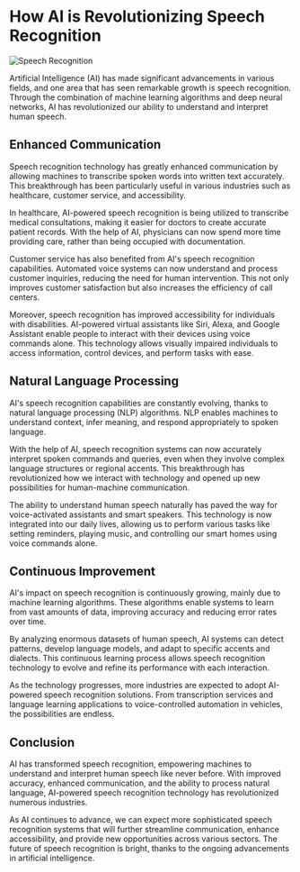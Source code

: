 # How AI is Revolutionizing Speech Recognition

![Speech Recognition](https://cdn.pixabay.com/photo/2016/12/17/21/22/siri-1914233_1280.jpg)

Artificial Intelligence (AI) has made significant advancements in various fields, and one area that has seen remarkable growth is speech recognition. Through the combination of machine learning algorithms and deep neural networks, AI has revolutionized our ability to understand and interpret human speech.

## Enhanced Communication

Speech recognition technology has greatly enhanced communication by allowing machines to transcribe spoken words into written text accurately. This breakthrough has been particularly useful in various industries such as healthcare, customer service, and accessibility.

In healthcare, AI-powered speech recognition is being utilized to transcribe medical consultations, making it easier for doctors to create accurate patient records. With the help of AI, physicians can now spend more time providing care, rather than being occupied with documentation.

Customer service has also benefited from AI's speech recognition capabilities. Automated voice systems can now understand and process customer inquiries, reducing the need for human intervention. This not only improves customer satisfaction but also increases the efficiency of call centers.

Moreover, speech recognition has improved accessibility for individuals with disabilities. AI-powered virtual assistants like Siri, Alexa, and Google Assistant enable people to interact with their devices using voice commands alone. This technology allows visually impaired individuals to access information, control devices, and perform tasks with ease.

## Natural Language Processing

AI's speech recognition capabilities are constantly evolving, thanks to natural language processing (NLP) algorithms. NLP enables machines to understand context, infer meaning, and respond appropriately to spoken language.

With the help of AI, speech recognition systems can now accurately interpret spoken commands and queries, even when they involve complex language structures or regional accents. This breakthrough has revolutionized how we interact with technology and opened up new possibilities for human-machine communication.

The ability to understand human speech naturally has paved the way for voice-activated assistants and smart speakers. This technology is now integrated into our daily lives, allowing us to perform various tasks like setting reminders, playing music, and controlling our smart homes using voice commands alone.

## Continuous Improvement

AI's impact on speech recognition is continuously growing, mainly due to machine learning algorithms. These algorithms enable systems to learn from vast amounts of data, improving accuracy and reducing error rates over time.

By analyzing enormous datasets of human speech, AI systems can detect patterns, develop language models, and adapt to specific accents and dialects. This continuous learning process allows speech recognition technology to evolve and refine its performance with each interaction.

As the technology progresses, more industries are expected to adopt AI-powered speech recognition solutions. From transcription services and language learning applications to voice-controlled automation in vehicles, the possibilities are endless.

## Conclusion

AI has transformed speech recognition, empowering machines to understand and interpret human speech like never before. With improved accuracy, enhanced communication, and the ability to process natural language, AI-powered speech recognition technology has revolutionized numerous industries.

As AI continues to advance, we can expect more sophisticated speech recognition systems that will further streamline communication, enhance accessibility, and provide new opportunities across various sectors. The future of speech recognition is bright, thanks to the ongoing advancements in artificial intelligence.